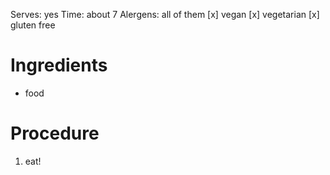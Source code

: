 Serves: yes
Time: about 7
Alergens: all of them
[x] vegan
[x] vegetarian
[x] gluten free

# Ingredients
- food

# Procedure

1. eat!
